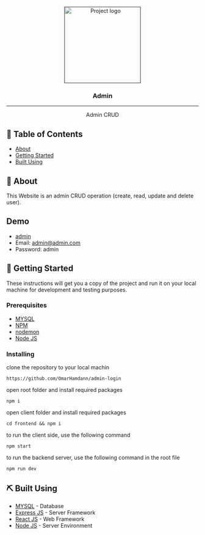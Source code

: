 
<p align="center">
  <a href="" rel="noopener">
 <img width=200px height=200px src="https://res.cloudinary.com/cryptoteam/image/upload/v1649760615/guvzzjxagltloe6leb6u.svg" alt="Project logo"></a>
</p>

<h3 align="center">Admin</h3>

---

<p align="center"> Admin CRUD

</p>

## 📝 Table of Contents

- [About](#about)
- [Getting Started](#getting_started)
- [Built Using](#built_using)

 
## 🧐 About <a name = "about"></a>

This Website is an admin CRUD operation (create, read, update and delete user).

## Demo <a name = "demo"></a>

- [admin](https://login-adminn.herokuapp.com) 
- Email: admin@admin.com
- Password: admin

## 🏁 Getting Started <a name = "getting_started"></a>
These instructions will get you a copy of the project and run it on your local machine for development and testing purposes.



### Prerequisites

- [MYSQL](https://www.mysql.com/) 
- [NPM](https://docs.npmjs.com/cli/v6/commands/npm-install)
- [nodemon](https://nodemon.io/) 
- [Node JS](https://nodejs.org/en/) 

### Installing

clone the repository to your local machin
```
https://github.com/OmarHamdann/admin-login

```
open root folder and install required packages
```
npm i
```
open client folder and install required packages
```
cd frontend && npm i
```

to run the client side, use the following command
```
npm start
```
to run the backend server, use the following command in the root file
```
npm run dev
```



## ⛏️ Built Using <a name = "built_using"></a>

- [MYSQL](https://www.mysql.com/)  - Database
- [Express JS](https://expressjs.com/) - Server Framework
- [React JS](https://https://reactjs.org/) - Web Framework
- [Node JS](https://nodejs.org/en/) - Server Environment

